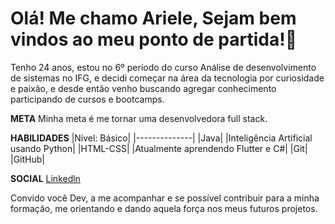 # Olá! Me chamo Ariele, Sejam bem vindos ao meu ponto de partida!🚀

Tenho 24 anos, estou no 6º período do curso Análise de desenvolvimento de sistemas no IFG, e decidi começar na área da tecnologia por curiosidade e paixão, e desde então venho buscando agregar conhecimento participando de cursos e bootcamps.

**META**
Minha meta é me tornar uma desenvolvedora full stack.

**HABILIDADES**
|Nível: Básico|
|--------------|
|Java|
|Inteligência Artificial usando Python|
|HTML-CSS|
|Atualmente aprendendo Flutter e C#|
|Git|
|GitHub|

**SOCIAL**
[Linkedln](https://www.linkedin.com/in/ariele-carla-silva/)


Convido você  Dev, a me acompanhar e se possível contribuir para a minha formação, me orientando e dando aquela força nos meus futuros projetos.